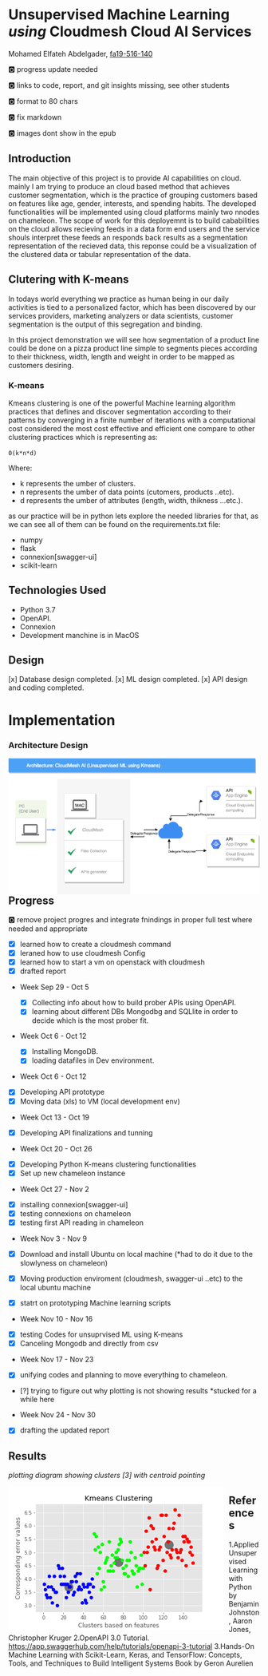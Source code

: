 # Unsupervised Machine Learning *using* Cloudmesh Cloud AI Services

 
Mohamed Elfateh Abdelgader, [fa19-516-140](https://github.com/cloudmesh-community/fa19-516-140)

:o2: progress update needed

:o2: links to code, report, and git insights missing, see other students

:o2: format to 80 chars

:o2: fix markdown

:o2: images dont show in the epub 

## Introduction  

The main objective of this project is to provide AI capabilities on cloud. mainly I am trying to produce an cloud based method that achieves customer segmentation, which is the practice of grouping customers based on features like age, gender, interests, and spending habits. The developed functionalities will be implemented using cloud platforms mainly two nnodes on chameleon. The scope of work for this deployemnt is to build cababilities on the cloud allows recieving feeds in a data form end users and the service shouls interpret these feeds an responds back results as a segmentation representation of the recieved data, this reponse could be a visualization of the clustered data or tabular representation of the data. 

## Clutering with K-means

In todays world everything we practice as human being in our daily activities is tied to a personalized factor, which has been discovered by our services providers, marketing analyzers or data scientists, customer segmentation is the output of this segregation and binding.

In this project demonstration we will see how segmentation of a product line could be done on a pizza product line simple to segments pieces according to their thickness, width, length and weight in order to be mapped as customers desiring. 

### K-means

Kmeans clustering is one of the powerful Machine learning algorithm practices that defines and discover segmentation according to their patterns by converging in a finite number of iterations with a computational cost considered the most cost effective and efficient one compare to other clustering practices which is representing as:

`0(k*n*d)` 

Where:

* k represents  the umber of clusters.
* n represents  the umber of data points (cutomers, products ..etc).
* d represents  the umber of attributes (length, width, thikness …etc.).

as our practice will be in python lets explore the needed libraries for that, as we can see all of them can be found on the requirements.txt file:

* numpy
* flask
* connexion[swagger-ui]
* scikit-learn


## Technologies Used 

* Python 3.7
* OpenAPI.
* Connexion
* Development manchine is in MacOS 

## Design

[x] Database design completed.
[x] ML design completed.
[x] API design and coding completed.

# Implementation 

### Architecture Design

<img src="results/CMSAI.png"
     alt="Architecture Design"
     style="float: left; margin-right: 10px;" />


## Progress

:o2: remove project progres and integrate fnindings in proper full test where needed and appropriate

- [x] learned how to create a cloudmesh command
- [x] leraned how to use cloudmesh Config
- [x] learned how to start a vm on openstack with cloudmesh
- [x] drafted report

* Week Sep 29 - Oct 5
  
  - [x] Collecting info about how to build prober APIs using OpenAPI.
  - [x] learning about different DBs Mongodbg and SQLlite in order to decide which is the most prober fit. 
  
* Week Oct 6 - Oct 12

  - [x] Installing MongoDB.
  - [x] loading datafiles in Dev environment.

* Week Oct 6 - Oct 12
- [x] Developing API prototype
- [x] Moving data (xls) to VM (local development env)

* Week Oct 13 - Oct 19
- [x] Developing API finalizations and tunning

* Week Oct 20 - Oct 26
- [x] Developing Python K-means clustering functionalities
- [x] Set up new chameleon instance

* Week Oct 27 - Nov 2
- [x] installing connexion[swagger-ui] 
- [x] testing connexions on chameleon
- [x] testing first API reading in chameleon

* Week Nov 3 - Nov 9
- [x] Download and install Ubuntu on local machine (*had to do it due to the slowlyness on chameleon)
- [x] Moving production enviroment (cloudmesh, swagger-ui ..etc) to the local ubuntu machine
- [x] statrt on prototyping Machine learning scripts


* Week Nov 10 - Nov 16
- [x] testing Codes for unsuprvised ML using K-means 
- [x] Canceling Mongodb and directly from csv

* Week Nov 17 - Nov 23
- [x] unifying codes and planning to move everything to chameleon.
- [?] trying to figure out why plotting is not showing results *stucked for a while here

* Week Nov 24 - Nov 30
- [x] drafting the updated report

## Results

*plotting diagram showing clusters [3] with centroid pointing*

<img src="results/kmeans_centroid.png"
     alt="Kmeans_graph"
     style="float: left; margin-right: 10px;" />

## References

1.Applied Unsupervised Learning with Python by Benjamin Johnston, Aaron Jones, Christopher Kruger
2.OpenAPI 3.0 Tutorial. https://app.swaggerhub.com/help/tutorials/openapi-3-tutorial
3.Hands-On Machine Learning with Scikit-Learn, Keras, and TensorFlow: Concepts, Tools, and Techniques to Build Intelligent Systems
Book by Geron Aurelien

  
